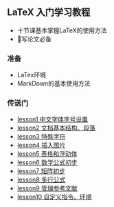 ## LaTeX 入门学习教程
- 十节课基本掌握LaTeX的使用方法
- 写论文必备
### 准备
- LaTex环境
- MarkDown的基本使用方法
### 传送门
- [lesson1 中文字体字号设置](https://github.com/ooobsidian/learn_latex/blob/master/lesson1/1.tex)
- [lesson2 文档基本结构、段落](https://github.com/ooobsidian/learn_latex/blob/master/lesson2/2.tex)
- [lesson3 特殊字符](https://github.com/ooobsidian/learn_latex/blob/master/lesson3/3.tex)
- [lesson4 插入图片](https://github.com/ooobsidian/learn_latex/blob/master/lesson4/4.tex)
- [lesson5 表格和浮动体](https://github.com/ooobsidian/learn_latex/blob/master/lesson5/5.tex)
- [lesson6 数学公式初步](https://github.com/ooobsidian/learn_latex/blob/master/lesson6/6.tex)
- [lesson7 矩阵初步](https://github.com/ooobsidian/learn_latex/blob/master/lesson7/7.tex)
- [lesson8 多行公式](https://github.com/ooobsidian/learn_latex/blob/master/lesson8/8.tex)
- [lesson9 管理参考文献](https://github.com/ooobsidian/learn_latex/blob/master/lesson9/9.tex)
- [lesson10 自定义指令、环境](https://github.com/ooobsidian/learn_latex/blob/master/lesson10/10.tex)
